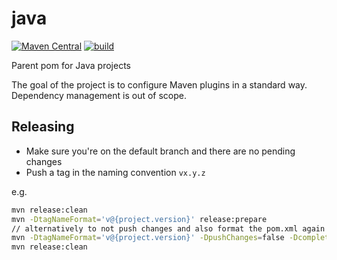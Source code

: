 # java

[![Maven Central](https://img.shields.io/maven-central/v/com.github.ngeor/java.svg?label=Maven%20Central)](https://central.sonatype.com/artifact/com.github.ngeor/java)
 [![build](https://github.com/ngeor/java/actions/workflows/build.yml/badge.svg)](https://github.com/ngeor/java/actions/workflows/build.yml)

Parent pom for Java projects

The goal of the project is to configure Maven plugins in a standard way.
Dependency management is out of scope.

## Releasing

- Make sure you're on the default branch and there are no pending changes
- Push a tag in the naming convention `vx.y.z`

e.g.

```sh
mvn release:clean
mvn -DtagNameFormat='v@{project.version}' release:prepare
// alternatively to not push changes and also format the pom.xml again
mvn -DtagNameFormat='v@{project.version}' -DpushChanges=false -DcompletionGoals=validate release:prepare
mvn release:clean
```
